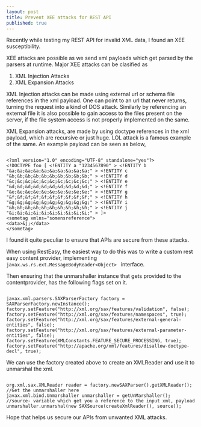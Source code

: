 ```yaml
---
layout: post
title: Prevent XEE attacks for REST API
published: true
---
```


Recently while testing my REST API for invalid XML data, I found an XEE susceptibility. 

XEE attacks are possible as we send xml payloads which get parsed by the parsers at runtime. Major XEE attacks can be clasified as 
1. XML Injection Attacks
2. XML Expansion Attacks

XML Injection attacks can be made using external url or schema file references in the xml payload. One can point to an url that never returns, turning the request into a kind of DOS attack. Similarly by referencing an external file it is also possible to gain access to the files present on the server, if the file system access is not properly implemented on the same. 

XML Expansion attacks, are made by using doctype references in the xml payload, which are recursive or just huge. LOL attack is a famous example of the same. 
An example payload can be seen as below,
<pre><code>
&lt;?xml version="1.0" encoding="UTF-8" standalone="yes"?&gt;
&lt;!DOCTYPE foo [ &lt;!ENTITY a "1234567890" &gt; &lt;!ENTITY b "&a;&a;&a;&a;&a;&a;&a;&a;&a;&a;" &gt; &lt;!ENTITY c "&b;&b;&b;&b;&b;&b;&b;&b;&b;&b;" &gt; &lt;!ENTITY d "&c;&c;&c;&c;&c;&c;&c;&c;&c;&c;" &gt; &lt;!ENTITY e "&d;&d;&d;&d;&d;&d;&d;&d;&d;&d;" &gt; &lt;!ENTITY f "&e;&e;&e;&e;&e;&e;&e;&e;&e;&e;" &gt; &lt;!ENTITY g "&f;&f;&f;&f;&f;&f;&f;&f;&f;&f;" &gt; &lt;!ENTITY h "&g;&g;&g;&g;&g;&g;&g;&g;&g;&g;" &gt; &lt;!ENTITY i "&h;&h;&h;&h;&h;&h;&h;&h;&h;&h;" &gt; &lt;!ENTITY j "&i;&i;&i;&i;&i;&i;&i;&i;&i;&i;" &gt; ]&gt; 
&lt;sometag xmlns="somensreference"&gt;
&lt;data&gt;&j;&lt;/data&gt;
&lt;/sometag&gt;
</code></pre>

I found it quite peculiar to ensure that APIs are secure from these attacks. 

When using RestEasy, the easiest way to do this was to write a custom rest easy content provider, implementing
<CODE>javax.ws.rs.ext.MessageBodyReader&lt;Object&gt; </CODE> interface.

Then ensuring that the unmarshaller instance that gets provided to the contentprovider, has the following flags set on it. 

<pre><code>
javax.xml.parsers.SAXParserFactory factory = SAXParserFactory.newInstance();
factory.setFeature("http://xml.org/sax/features/validation", false);
factory.setFeature("http://xml.org/sax/features/namespaces", true);
factory.setFeature("http://xml.org/sax/features/external-general-entities", false);
factory.setFeature("http://xml.org/sax/features/external-parameter-entities", false);
factory.setFeature(XMLConstants.FEATURE_SECURE_PROCESSING, true);
factory.setFeature("http://apache.org/xml/features/disallow-doctype-decl", true);
</code></pre>

We can use the factory created above to create an XMLReader and use it to unmarshal the xml. 

<pre><code>
org.xml.sax.XMLReader reader = factory.newSAXParser().getXMLReader();
//Get the unmarshaller here
javax.xml.bind.Unmarshaller unmarshaller = getUnMarshaller();
//source- variable which get you a reference to the input xml, payload
unmarshaller.unmarshal(new SAXSource(createXmlReader(), source));
</code></pre>

Hope that helps us secure our APIs from unwanted XML attacks.
